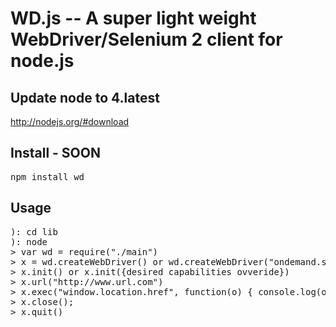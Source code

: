 # WD.js -- A super light weight WebDriver/Selenium 2 client for node.js

## Update node to 4.latest

http://nodejs.org/#download

## Install - SOON

<pre>
npm install wd
</pre>

## Usage

<pre>
): cd lib
): node
> var wd = require("./main")
> x = wd.createWebDriver() or wd.createWebDriver("ondemand.saucelabs.com", 80, "username", "apikey")
> x.init() or x.init({desired capabilities ovveride})
> x.url("http://www.url.com")
> x.exec("window.location.href", function(o) { console.log(o) })
> x.close();
> x.quit()
</pre>
